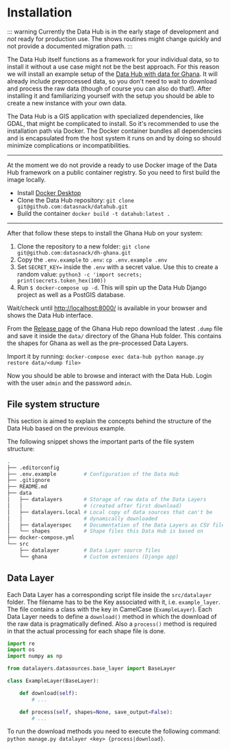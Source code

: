 # Installation

::: warning
Currently the Data Hub is in the early stage of development and *not* ready for production use. The shows routines might change quickly and not provide a documented migration path.
:::

The Data Hub itself functions as a framework for your individual data, so to install it without a use case might not be the best approach. For this reason we will install an example setup of the [Data Hub with data for Ghana](https://github.com/datasnack/dh-ghana). It will already include preprocessed data, so you don't need to wait to download and process the raw data (though of course you can also do that!). After installing it and familiarizing yourself with the setup you should be able to create a new instance with your own data.

The Data Hub is a GIS application with specialized dependencies, like GDAL, that might be complicated to install. So it's recommended to use the installation path via Docker. The Docker container bundles all dependencies and is encapsulated from the host system it runs on and by doing so should minimize complications or incompatibilities.

---

At the moment we do not provide a ready to use Docker image of the Data Hub framework on a public container registry. So you need to first build the image locally. 

- Install [Docker Desktop](https://www.docker.com/products/docker-desktop/)
- Clone the Data Hub repository: `git clone git@github.com:datasnack/datahub.git`
- Build the container `docker build -t datahub:latest .`

---

After that follow these steps to install the Ghana Hub on your system: 

1. Clone the repository to a new folder: `git clone git@github.com:datasnack/dh-ghana.git`
2. Copy the `.env.example` to `.env`: `cp .env.example .env`
3. Set `SECRET_KEY=` inside the `.env` with a secret value. Use this to create a random value: `python3 -c 'import secrets; print(secrets.token_hex(100))`
4. Run `$ docker-compose up -d`. This will spin up the Data Hub Django project as well as a PostGIS database.

Wait/check until [http://localhost:8000/](http://localhost:8000/) is available in your browser and shows the Data Hub interface.

From the [Release page](https://github.com/datasnack/dh-ghana/releases) of the Ghana Hub repo download the latest `.dump` file and save it inside the `data/` directory of the Ghana Hub folder. This contains the shapes for Ghana as well as the pre-processed Data Layers. 

Import it by running: `docker-compose exec data-hub python manage.py restore data/<dump file>`

Now you should be able to browse and interact with the Data Hub. Login with the user `admin` and the password `admin`. 


## File system structure

This section is aimed to explain the concepts behind the structure of the Data Hub based on the previous example.

The following snippet shows the important parts of the file system structure:

```sh
.
├── .editorconfig
├── .env.example         # Configuration of the Data Hub
├── .gitignore
├── README.md
├── data
│   ├── datalayers       # Storage of raw data of the Data Layers 
│   │                    # (created after first download)
│   ├── datalayers.local # Local copy of data sources that can't be 
│   │                    # dynamically downloaded
│   ├── datalayerspec    # Documentation of the Data Layers as CSV file
│   └── shapes           # Shape files this Data Hub is based on
├── docker-compose.yml
└── src
    ├── datalayer        # Data Layer source files
    └── ghana            # Custom extenions (Django app)
```

## Data Layer

Each Data Layer has a corresponding script file inside the `src/datalayer` folder. The filename has to be the Key associated with it, i.e. `example_layer`. The file contains a class with the key in CamelCase (`ExampleLayer`). Each Data Layer needs to define a `download()` method in which the download of the raw data is pragmatically defined. Also a `process()` method is required in that the actual processing for each shape file is done.

```python
import re
import os
import numpy as np

from datalayers.datasources.base_layer import BaseLayer

class ExampleLayer(BaseLayer):

    def download(self):
        # ...

    def process(self, shapes=None, save_output=False):
        # ...
```

To run the download methods you need to execute the following command: `python manage.py datalayer <key> {process|download}`.
